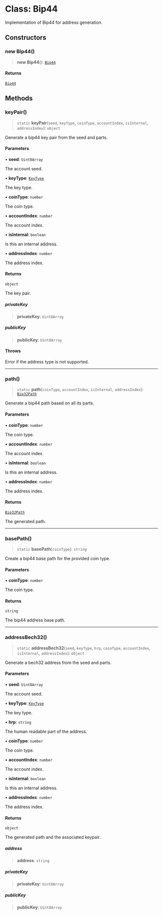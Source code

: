 # Class: Bip44

Implementation of Bip44 for address generation.

## Constructors

### new Bip44()

> **new Bip44**(): [`Bip44`](Bip44.md)

#### Returns

[`Bip44`](Bip44.md)

## Methods

### keyPair()

> `static` **keyPair**(`seed`, `keyType`, `coinType`, `accountIndex`, `isInternal`, `addressIndex`): `object`

Generate a bip44 key pair from the seed and parts.

#### Parameters

• **seed**: `Uint8Array`

The account seed.

• **keyType**: [`KeyType`](../type-aliases/KeyType.md)

The key type.

• **coinType**: `number`

The coin type.

• **accountIndex**: `number`

The account index.

• **isInternal**: `boolean`

Is this an internal address.

• **addressIndex**: `number`

The address index.

#### Returns

`object`

The key pair.

##### privateKey

> **privateKey**: `Uint8Array`

##### publicKey

> **publicKey**: `Uint8Array`

#### Throws

Error if the address type is not supported.

***

### path()

> `static` **path**(`coinType`, `accountIndex`, `isInternal`, `addressIndex`): [`Bip32Path`](Bip32Path.md)

Generate a bip44 path based on all its parts.

#### Parameters

• **coinType**: `number`

The coin type.

• **accountIndex**: `number`

The account index.

• **isInternal**: `boolean`

Is this an internal address.

• **addressIndex**: `number`

The address index.

#### Returns

[`Bip32Path`](Bip32Path.md)

The generated path.

***

### basePath()

> `static` **basePath**(`coinType`): `string`

Create a bip44 base path for the provided coin type.

#### Parameters

• **coinType**: `number`

The coin type.

#### Returns

`string`

The bip44 address base path.

***

### addressBech32()

> `static` **addressBech32**(`seed`, `keyType`, `hrp`, `coinType`, `accountIndex`, `isInternal`, `addressIndex`): `object`

Generate a bech32 address from the seed and parts.

#### Parameters

• **seed**: `Uint8Array`

The account seed.

• **keyType**: [`KeyType`](../type-aliases/KeyType.md)

The key type.

• **hrp**: `string`

The human readable part of the address.

• **coinType**: `number`

The coin type.

• **accountIndex**: `number`

The account index.

• **isInternal**: `boolean`

Is this an internal address.

• **addressIndex**: `number`

The address index.

#### Returns

`object`

The generated path and the associated keypair.

##### address

> **address**: `string`

##### privateKey

> **privateKey**: `Uint8Array`

##### publicKey

> **publicKey**: `Uint8Array`
